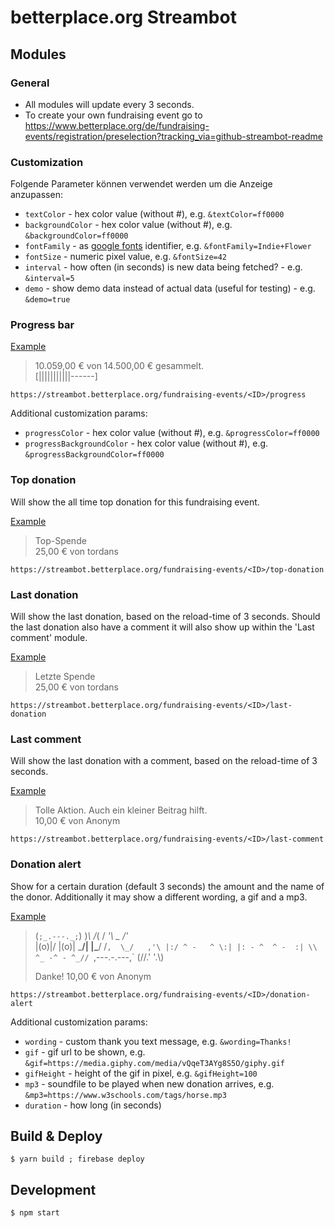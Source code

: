 # betterplace.org Streambot

## Modules

### General

- All modules will update every 3 seconds.
- To create your own fundraising event go to https://www.betterplace.org/de/fundraising-events/registration/preselection?tracking_via=github-streambot-readme

### Customization

Folgende Parameter können verwendet werden um die Anzeige anzupassen:

- `textColor` - hex color value (without #), e.g. `&textColor=ff0000`
- `backgroundColor` - hex color value (without #), e.g. `&backgroundColor=ff0000`
- `fontFamily` - as [google fonts](https://fonts.google.com/) identifier, e.g. `&fontFamily=Indie+Flower`
- `fontSize` - numeric pixel value, e.g. `&fontSize=42`
- `interval` - how often (in seconds) is new data being fetched? - e.g. `&interval=5`
- `demo` - show demo data instead of actual data (useful for testing) - e.g. `&demo=true`

### Progress bar

[Example](https://streambot.betterplace.org/fundraising-events/30943/progress?textColor=fff&backgroundColor=3F3F3F&progressColor=4597A2&progressBackgroundColor=AECFD1&fontFamily=Seaweed+Script&fontSize=30)

>10.059,00 € von 14.500,00 € gesammelt.  
>[|||||||||||------]

```
https://streambot.betterplace.org/fundraising-events/<ID>/progress
```

Additional customization params:

- `progressColor` - hex color value (without #), e.g. `&progressColor=ff0000`
- `progressBackgroundColor` - hex color value (without #), e.g. `&progressBackgroundColor=ff0000`


### Top donation

Will show the all time top donation for this fundraising event.

[Example](https://streambot.betterplace.org/fundraising-events/30943/top-donation?textColor=fff&backgroundColor=3F3F3F&progressColor=4597A2&progressBackgroundColor=AECFD1&fontFamily=Seaweed+Script&fontSize=30)

>Top-Spende  
>25,00 € von tordans

```
https://streambot.betterplace.org/fundraising-events/<ID>/top-donation
```

### Last donation

Will show the last donation, based on the reload-time of 3 seconds. Should the last donation also have a comment it will also show up within the 'Last comment' module.

[Example](https://streambot.betterplace.org/fundraising-events/30943/last-donation?textColor=fff&backgroundColor=3F3F3F&progressColor=4597A2&progressBackgroundColor=AECFD1&fontFamily=Seaweed+Script&fontSize=30)

>Letzte Spende  
>25,00 € von tordans

```
https://streambot.betterplace.org/fundraising-events/<ID>/last-donation
```

### Last comment

Will show the last donation with a comment, based on the reload-time of 3 seconds.

[Example](https://streambot.betterplace.org/fundraising-events/30943/last-comment?textColor=fff&backgroundColor=3F3F3F&progressColor=4597A2&progressBackgroundColor=AECFD1&fontFamily=Seaweed+Script&fontSize=30)

>Tolle Aktion. Auch ein kleiner Beitrag hilft.  
>10,00 € von Anonym

```
https://streambot.betterplace.org/fundraising-events/<ID>/last-comment
```

### Donation alert

Show for a certain duration (default 3 seconds) the amount and the name of the donor. Additionally it may show a different wording, a gif and a mp3.

[Example](https://streambot.betterplace.org/fundraising-events/30934/donation-alert?gif=https://media.giphy.com/media/vQqeT3AYg8S5O/giphy.gif&gifHeight=120&wording=Danke!&demo=true&duration=2.3&mp3=https://www.w3schools.com/tags/horse.mp3)


>   (`;_.---._;`)
>    )_\     /_(
>   / _'\ _ /'_ \
>   |(o)|/ \|(o)|
>   \___/| |\___/
>   /`,  \_/   ,'\
>  |:/ ^ -   ^ \:|
>  |: - ^  ^ -  :|
>  \\ ^_ -^ - ^_//
>   `,---.-.---,`
>    (//.' '.\\)
>
>Danke!
>10,00 € von Anonym

```
https://streambot.betterplace.org/fundraising-events/<ID>/donation-alert
```

Additional customization params:

- `wording` - custom thank you text message, e.g. `&wording=Thanks!`
- `gif` - gif url to be shown, e.g. `&gif=https://media.giphy.com/media/vQqeT3AYg8S5O/giphy.gif`
- `gifHeight` - height of the gif in pixel, e.g. `&gifHeight=100`
- `mp3` - soundfile to be played when new donation arrives, e.g. `&mp3=https://www.w3schools.com/tags/horse.mp3`
- `duration` - how long (in seconds)



## Build & Deploy

```
$ yarn build ; firebase deploy
```

## Development

```
$ npm start
```
